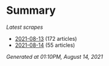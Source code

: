 # Summary
*Latest scrapes*
* [2021-08-13](https://github.com/nuuuwan/news_lk/blob/data/news_lk.2021-08-13.json) (172 articles)
* [2021-08-14](https://github.com/nuuuwan/news_lk/blob/data/news_lk.2021-08-14.json) (55 articles)

*Generated at 01:10PM, August 14, 2021*